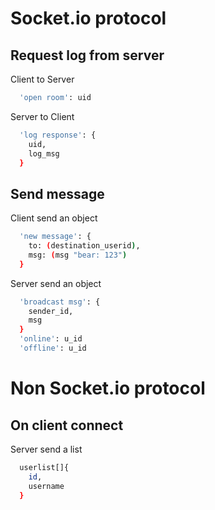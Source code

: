 # Socket.io protocol
## Request log from server
Client to Server
```bash
  'open room': uid
```
Server to Client
```bash
  'log response': {
    uid,
    log_msg
  }
```
## Send message
Client send an object
```bash
  'new message': {
    to: (destination_userid),
    msg: (msg "bear: 123")
  }
```

Server send an object
```bash
  'broadcast msg': {
    sender_id,
    msg
  }
  'online': u_id
  'offline': u_id
```
# Non Socket.io protocol
## On client connect
Server send a list
```bash
  userlist[]{
    id,
    username
  }
```
